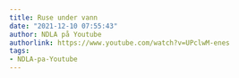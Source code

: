 ```yaml
---
title: Ruse under vann
date: "2021-12-10 07:55:43"
author: NDLA på Youtube
authorlink: https://www.youtube.com/watch?v=UPclwM-enes
tags:
- NDLA-pa-Youtube
---
```

